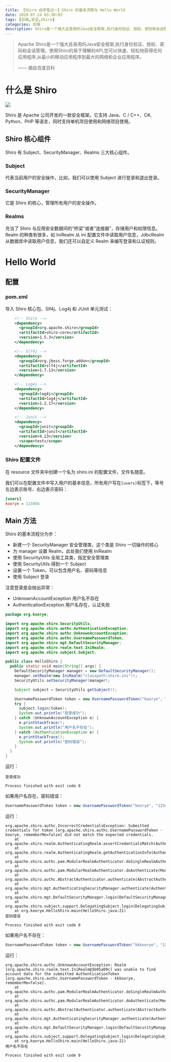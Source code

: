 ```yaml
---
title: 【Shiro 自学笔记一】Shiro 的基本流程与 Hello World
date: 2020-07-24 03:30:03
tags: [后端,安全,Shiro]
categories: 后端
description: Shiro是一个强大且易用的Java安全框架,执行身份验证、授权、密码和会话管理。使用Shiro的易于理解的API,您可以快速、轻松地获得任何应用程序,从最小的移动应用程序到最大的网络和企业应用程序。
---
```


> Apache Shiro是一个强大且易用的Java安全框架,执行身份验证、授权、密码和会话管理。使用Shiro的易于理解的API,您可以快速、轻松地获得任何应用程序,从最小的移动应用程序到最大的网络和企业应用程序。
>
> ——  摘自百度百科

# 什么是 Shiro

![](https://i-blog.csdnimg.cn/blog_migrate/197653faacf70ee2afa5dcb60dd7597e.png)

Shiro 是 Apache 公司开发的一款安全框架。它支持 Java、C / C++、C#、Python、PHP 等语言，同时支持单机项目使用和网络项目使用。

## Shiro 核心组件

Shiro 有 Subject、SecurityManager、Realms 三大核心组件。

### Subject

代表当前用户的安全操作，比如，我们可以使用 Subject 进行登录和退出登录。

### SecurityManager

它是 Shiro 的核心，管理所有用户的安全操作。

### Realms

充当了 Shiro 与应用安全数据间的“桥梁”或者“连接器”，存储用户和权限信息。Realm 的种类有很多，如 IniRealm 从 ini 配置文件中读取用户信息，JdbcRealm 从数据库中读取用户信息，我们还可以自定义 Realm 来编写登录和认证规则。

# Hello World

## 配置

### pom.xml

导入 Shiro 核心包、Slf4j、Log4j 和 JUnit 单元测试：

```xml
    <!-- Shiro -->
    <dependency>
      <groupId>org.apache.shiro</groupId>
      <artifactId>shiro-core</artifactId>
      <version>1.5.3</version>
    </dependency>

    <!-- Slf4j -->
    <dependency>
      <groupId>org.jboss.forge.addon</groupId>
      <artifactId>slf4j</artifactId>
      <version>1.7.13</version>
    </dependency>

    <!-- Log4j -->
    <dependency>
      <groupId>log4j</groupId>
      <artifactId>log4j</artifactId>
      <version>1.2.17</version>
    </dependency>

    <!-- Junit -->
    <dependency>
      <groupId>junit</groupId>
      <artifactId>junit</artifactId>
      <version>4.13</version>
      <scope>test</scope>
    </dependency>
```

### Shiro 配置文件

在 resource 文件夹中创建一个名为 shiro.ini 的配置文件，文件名随意。

我们可以在配置文件中写入用户的基本信息，所有用户写在`[users]`标签下，等号左边表示账号、右边表示密码：

```ini
[users]
koorye = 123456
```

## Main 方法

Shiro 的基本流程分为步：

- 新建一个 SecurityManager 安全管理类，这个类是 Shiro 一切操作的核心
- 为 manager 设置 Realm，此处我们使用 IniRealm
- 使用 SecurityUtils 全局工具类，指定安全管理类
- 使用 SecurityUtils 得到一个 Subject
- 设置一个 Token，可以包含用户名、密码等信息
- 使用 Subject 登录

注意登录是会抛出异常：

- UnknownAccountException  用户名不存在
- AuthenticationException  用户名存在，认证失败

```java
package org.koorye;

import org.apache.shiro.SecurityUtils;
import org.apache.shiro.authc.AuthenticationException;
import org.apache.shiro.authc.UnknownAccountException;
import org.apache.shiro.authc.UsernamePasswordToken;
import org.apache.shiro.mgt.DefaultSecurityManager;
import org.apache.shiro.realm.text.IniRealm;
import org.apache.shiro.subject.Subject;

public class HelloShiro {
  public static void main(String[] args) {
    DefaultSecurityManager manager = new DefaultSecurityManager();
    manager.setRealm(new IniRealm("classpath:shiro.ini"));
    SecurityUtils.setSecurityManager(manager);

    Subject subject = SecurityUtils.getSubject();

    UsernamePasswordToken token = new UsernamePasswordToken("koorye", "123456");
    try {
      subject.login(token);
      System.out.println("登录成功");
    } catch (UnknownAccountException e) {
      e.printStackTrace();
      System.out.println("用户名不存在");
    } catch (AuthenticationException e) {
      e.printStackTrace();
      System.out.println("密码错误");
    } 
  }
}
```

运行：

```shell
登录成功

Process finished with exit code 0
```

如果用户名存在，密码错误：

```java
UsernamePasswordToken token = new UsernamePasswordToken("koorye", "12345678");
```

运行：

```shell
org.apache.shiro.authc.IncorrectCredentialsException: Submitted credentials for token [org.apache.shiro.authc.UsernamePasswordToken - koorye, rememberMe=false] did not match the expected credentials.
	at org.apache.shiro.realm.AuthenticatingRealm.assertCredentialsMatch(AuthenticatingRealm.java:603)
	at org.apache.shiro.realm.AuthenticatingRealm.getAuthenticationInfo(AuthenticatingRealm.java:581)
	at org.apache.shiro.authc.pam.ModularRealmAuthenticator.doSingleRealmAuthentication(ModularRealmAuthenticator.java:180)
	at org.apache.shiro.authc.pam.ModularRealmAuthenticator.doAuthenticate(ModularRealmAuthenticator.java:273)
	at org.apache.shiro.authc.AbstractAuthenticator.authenticate(AbstractAuthenticator.java:198)
	at org.apache.shiro.mgt.AuthenticatingSecurityManager.authenticate(AuthenticatingSecurityManager.java:106)
	at org.apache.shiro.mgt.DefaultSecurityManager.login(DefaultSecurityManager.java:275)
	at org.apache.shiro.subject.support.DelegatingSubject.login(DelegatingSubject.java:260)
	at org.koorye.HelloShiro.main(HelloShiro.java:21)
密码错误

Process finished with exit code 0
```

如果用户名不存在：

```java
UsernamePasswordToken token = new UsernamePasswordToken("kkkoorye", "12345678");
```

运行：

```shell
org.apache.shiro.authc.UnknownAccountException: Realm [org.apache.shiro.realm.text.IniRealm@3b95a09c] was unable to find account data for the submitted AuthenticationToken [org.apache.shiro.authc.UsernamePasswordToken - kkkoorye, rememberMe=false].
	at org.apache.shiro.authc.pam.ModularRealmAuthenticator.doSingleRealmAuthentication(ModularRealmAuthenticator.java:184)
	at org.apache.shiro.authc.pam.ModularRealmAuthenticator.doAuthenticate(ModularRealmAuthenticator.java:273)
	at org.apache.shiro.authc.AbstractAuthenticator.authenticate(AbstractAuthenticator.java:198)
	at org.apache.shiro.mgt.AuthenticatingSecurityManager.authenticate(AuthenticatingSecurityManager.java:106)
	at org.apache.shiro.mgt.DefaultSecurityManager.login(DefaultSecurityManager.java:275)
	at org.apache.shiro.subject.support.DelegatingSubject.login(DelegatingSubject.java:260)
	at org.koorye.HelloShiro.main(HelloShiro.java:21)
用户名不存在

Process finished with exit code 0
```

